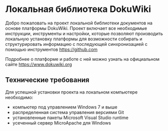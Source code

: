 # Локальная библиотека DokuWiki 

Добро пожаловать на проект локальной библиотеки документов на основе платформы DokuWiki.
Проект включает все необходимые инструкции, инструменты и настройки, которые позволяют
производить локальную установку платформы для возможности собирать и структурировать
информацию с последующей синхронизацией с помощью инструментов https://github.com

Подробнее о платформе и работе с ней можно узнать на официальном сайте https://www.dokuwiki.org

## Технические требования

Для успешной установки проекта на локальном компьютере необходимо:

* компьютер под управлением Windows 7 и выше
* распределенная система управления версиями Git
* установленные пакеты Microsoft Visual Studio runtime
* усеченный сервер MicroApache для Windows
